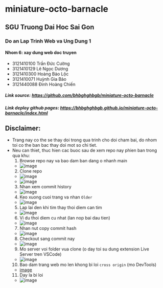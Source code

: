# miniature-octo-barnacle
## SGU Truong Dai Hoc Sai Gon
### Do an Lap Trinh Web va Ung Dung 1
#### Nhom 6: xay dung web doc truyen
- 3121410100	Trần Đức Cường
- 3121410129	Lê Ngọc Dương
- 3121410300	Hoàng Bảo Lộc
- 3121410071	Huỳnh Gia Bảo
- 3121440088	Đinh Hoàng Chiến
##### Link source: https://github.com/bhbghghbgb/miniature-octo-barnacle
##### Link deploy github pages: https://bhbghghbgb.github.io/miniature-octo-barnacle/index.html
## Disclaimer:
- Trang nay co the se thay doi trong qua trinh cho doi cham bai, do nhom toi co the ban bac thay doi mot so chi tiet.
- Neu can thiet, thuc hien cac buoc sau de xem repo nay phien ban trong qua khu:
  1. Browse repo nay va bao dam ban dang o nhanh main
  - ![image](https://user-images.githubusercontent.com/113711814/204798294-01eaae41-c71f-470f-b291-e923de0bede2.png)
  2. Clone repo
    - ![image](https://user-images.githubusercontent.com/113711814/204794641-38528900-cd97-4ebc-bca2-77047b7deebd.png)
    - ![image](https://user-images.githubusercontent.com/113711814/204795164-766f75bb-7eac-42aa-b253-549d693e606c.png)
  3. Nhan xem commit history
  - ![image](https://user-images.githubusercontent.com/113711814/204791604-13e62ab7-2543-4caf-881f-0867d90ecd68.png)
  4. Keo xuong cuoi trang va nhan `` Older `` 
  - ![image](https://user-images.githubusercontent.com/113711814/204792146-b8ab540e-d325-40dd-a692-99e926245d1a.png)
  5. Lap lai den khi tim thay thoi diem can tim
  - ![image](https://user-images.githubusercontent.com/113711814/204793271-8c04272a-ac83-4387-929b-3ce51720dc01.png)
  6. Vi du thoi diem cu nhat (lan nop bai dau tien)
  - ![image](https://user-images.githubusercontent.com/113711814/204794088-09ea0024-eade-41b5-b11b-7c96cb082cfb.png)
  7. Nhan nut copy commit hash
  - ![image](https://user-images.githubusercontent.com/113711814/204794364-9dcee4a9-9187-4c19-85db-74d279865f24.png)
  8. Checkout sang commit nay
  - ![image](https://user-images.githubusercontent.com/113711814/204795922-bbba5040-b235-4e68-945a-c12d6de6e85b.png)
  9. Mo server voi folder vua clone (o day toi su dung extension Live Server tren VSCode)
  - ![image](https://user-images.githubusercontent.com/113711814/204797019-dc79f2d2-8bb8-488c-b098-0a551ac4fb07.png)
  10. Bao dam trang web mo len khong bi loi `` cross origin `` (mo DevTools)
  - [image](https://user-images.githubusercontent.com/113711814/204797683-3a792e9b-faef-4d14-b331-15c28d6182af.png)
  11. Day la bi loi
  - ![image](https://user-images.githubusercontent.com/113711814/204797533-caf21b4b-f8ff-4670-8e65-44a311577f20.png)
    
    
